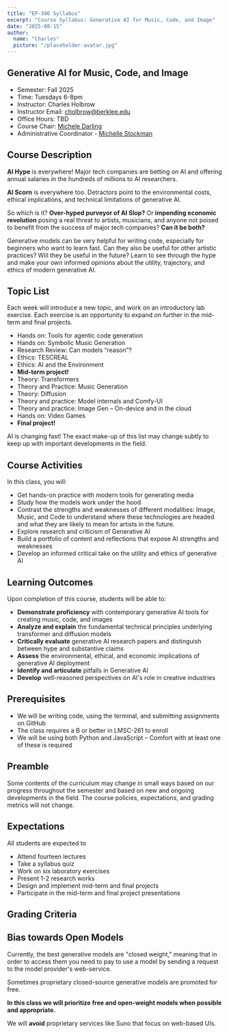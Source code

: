 ```yaml
---
title: "EP-390 Syllabus"
excerpt: "Course Syllabus: Generative AI for Music, Code, and Image"
date: "2025-08-15"
author:
  name: "Charles"
  picture: "/placeholder-avatar.jpg"
---
```


## Generative AI for Music, Code, and Image

- Semester: Fall 2025
- Time: Tuesdays 6-8pm
- Instructor: Charles Holbrow
- Instructor Email: cholbrow@berklee.edu
- Office Hours: TBD
- Course Chair: [Michele Darling](https://www.berklee.edu/people/michelle-darling)
- Administrative Coordinator - [Michelle Stockman](mailto:mstockman@berklee.edu)

## Course Description

**AI Hype** is everywhere! Major tech companies are betting on AI and offering annual salaries in the hundreds of millions to AI researchers.

**AI Scorn** is everywhere too. Detractors point to the environmental costs, ethical implications, and technical limitations of generative AI.

So which is it? **Over-hyped purveyor of AI Slop?** Or **impending economic revolution** posing a real threat to artists, musicians, and anyone not poised to benefit from the success of major tech companies? **Can it be both?**

Generative models can be very helpful for writing code, especially for beginners who want to learn fast. Can they also be useful for other artistic practices? Will they be useful in the future? Learn to see through the hype and make your own informed opinions about the utility, trajectory, and ethics of modern generative AI.

## Topic List

Each week will introduce a new topic, and work on an introductory lab exercise. Each exercise is an opportunity to expand on further in the mid-term and final projects.

- Hands on: Tools for agentic code generation
- Hands on: Symbolic Music Generation
- Research Review: Can models “reason”?
- Ethics: TESCREAL
- Ethics: AI and the Environment
- **Mid-term project!**
- Theory: Transformers
- Theory and Practice: Music Generation
- Theory: Diffusion
- Theory and practice: Model internals and Comfy-UI
- Theory and practice: Image Gen – On-device and in the cloud
- Hands on: Video Games
- **Final project!**

AI is changing fast! The exact make-up of this list may change subtly to keep up with important developments in the field.

## Course Activities

In this class, you will:

- Get hands-on practice with modern tools for generating media
- Study how the models work under the hood
- Contrast the strengths and weaknesses of different modalities:
  Image, Music, and Code to understand where these technologies
  are headed and what they are likely to mean for artists in the
  future.
- Explore research and criticism of Generative AI
- Build a portfolio of content and reflections that expose AI strengths and weaknesses
- Develop an informed critical take on the utility and ethics of generative AI

## Learning Outcomes

Upon completion of this course, students will be able to:

- **Demonstrate proficiency** with contemporary generative AI tools for creating music, code, and images
- **Analyze and explain** the fundamental technical principles underlying transformer and diffusion models
- **Critically evaluate** generative AI research papers and distinguish between hype and substantive claims
- **Assess** the environmental, ethical, and economic implications of generative AI deployment
- **Identify and articulate** pitfalls in Generative AI
- **Develop** well-reasoned perspectives on AI's role in creative industries

## Prerequisites

- We will be writing code, using the terminal, and submitting assignments on GitHub
- The class requires a B or better in LMSC-261 to enroll
- We will be using both Python and JavaScript – Comfort with at least one of these is required

## Preamble

Some contents of the curriculum may change in small ways based on our progress
throughout the semester and based on new and ongoing developments in the field.
The course policies, expectations, and grading metrics will not change.

## Expectations

All students are expected to

- Attend fourteen lectures
- Take a syllabus quiz
- Work on six laboratory exercises
- Present 1-2 research works
- Design and implement mid-term and final projects
- Participate in the mid-term and final project presentations

## Grading Criteria

## Bias towards Open Models

Currently, the best generative models are "closed weight," meaning that in order to access them you need to pay to use a model by sending a request to the model provider's web-service.

Sometimes proprietary closed-source generative models are promoted for free.

**In this class we will prioritize free and open-weight models when possible and appropriate.**

We will **avoid** proprietary services like Suno that focus on web-based UIs.
